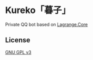 # Kureko「暮子」

Private QQ bot based on [Lagrange.Core](https://github.com/LagrangeDev/Lagrange.Core)

## License

[GNU GPL v3](LICENSE)